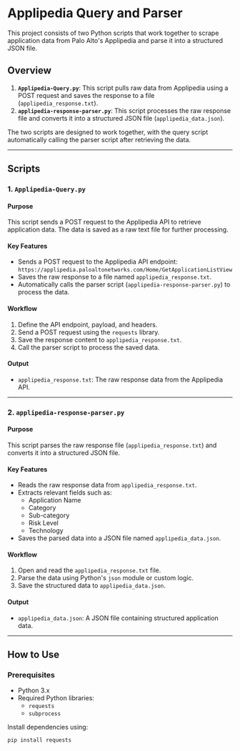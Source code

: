 # Applipedia Query and Parser

This project consists of two Python scripts that work together to scrape application data from Palo Alto's Applipedia and parse it into a structured JSON file.

## Overview

1. **`Applipedia-Query.py`**: This script pulls raw data from Applipedia using a POST request and saves the response to a file (`applipedia_response.txt`).
2. **`applipedia-response-parser.py`**: This script processes the raw response file and converts it into a structured JSON file (`applipedia_data.json`).

The two scripts are designed to work together, with the query script automatically calling the parser script after retrieving the data.

---

## Scripts

### 1. `Applipedia-Query.py`

#### Purpose
This script sends a POST request to the Applipedia API to retrieve application data. The data is saved as a raw text file for further processing.

#### Key Features
- Sends a POST request to the Applipedia API endpoint:  
  `https://applipedia.paloaltonetworks.com/Home/GetApplicationListView`
- Saves the raw response to a file named `applipedia_response.txt`.
- Automatically calls the parser script (`applipedia-response-parser.py`) to process the data.

#### Workflow
1. Define the API endpoint, payload, and headers.
2. Send a POST request using the `requests` library.
3. Save the response content to `applipedia_response.txt`.
4. Call the parser script to process the saved data.

#### Output
- `applipedia_response.txt`: The raw response data from the Applipedia API.

---

### 2. `applipedia-response-parser.py`

#### Purpose
This script parses the raw response file (`applipedia_response.txt`) and converts it into a structured JSON file.

#### Key Features
- Reads the raw response data from `applipedia_response.txt`.
- Extracts relevant fields such as:
  - Application Name
  - Category
  - Sub-category
  - Risk Level
  - Technology
- Saves the parsed data into a JSON file named `applipedia_data.json`.

#### Workflow
1. Open and read the `applipedia_response.txt` file.
2. Parse the data using Python's `json` module or custom logic.
3. Save the structured data to `applipedia_data.json`.

#### Output
- `applipedia_data.json`: A JSON file containing structured application data.

---

## How to Use

### Prerequisites
- Python 3.x
- Required Python libraries:
  - `requests`
  - `subprocess`

Install dependencies using:
```bash
pip install requests
